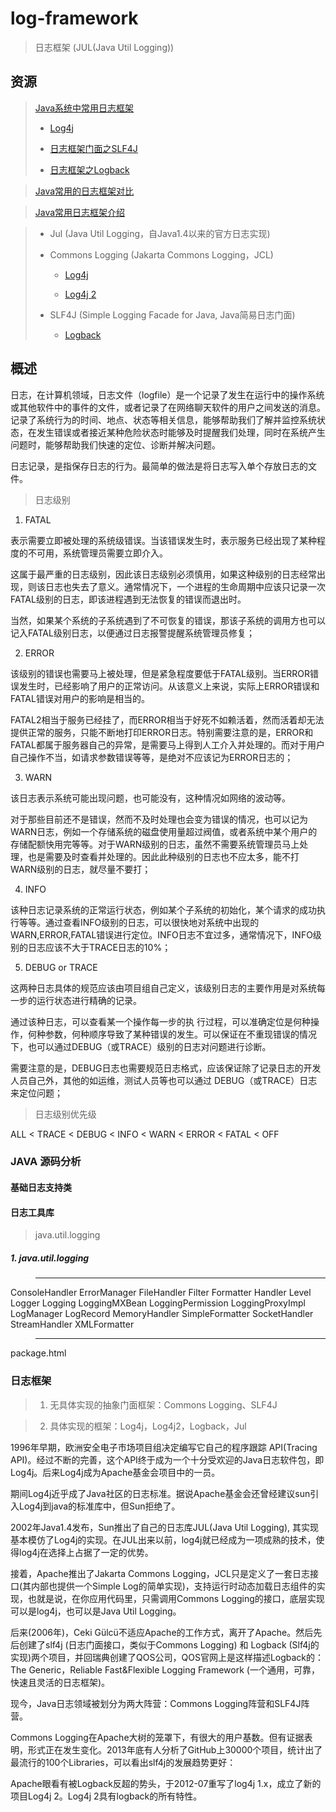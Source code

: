 # log-framework

> 日志框架 (JUL(Java Util Logging))

## 资源

> [Java系统中常用日志框架](https://blog.csdn.net/xintonghanchuang/article/details/90752323)
>
>   - [Log4j](https://blog.csdn.net/xintonghanchuang/article/details/90905236)
>
>   - [日志框架门面之SLF4J](https://blog.csdn.net/xintonghanchuang/article/details/91348467)
>
>   - [日志框架之Logback](https://blog.csdn.net/xintonghanchuang/article/details/91348257)

> [Java常用的日志框架对比](https://www.jianshu.com/p/bbbdcb30bba8)

> [Java常用日志框架介绍](https://www.cnblogs.com/chenhongliang/p/5312517.html)


> - Jul (Java Util Logging，自Java1.4以来的官方日志实现)
>
> - Commons Logging (Jakarta Commons Logging，JCL)
>
>   - [Log4j](https://logging.apache.org/log4j/1.2/)
>
>   - [Log4j 2](https://logging.apache.org/log4j/2.x/)
>
> - SLF4J           (Simple Logging Facade for Java, Java简易日志门面)
>
>   - [Logback](http://logback.qos.ch/documentation.html)


## 概述

日志，在计算机领域，日志文件（logfile）是一个记录了发生在运行中的操作系统或其他软件中的事件的文件，或者记录了在网络聊天软件的用户之间发送的消息。记录了系统行为的时间、地点、状态等相关信息，能够帮助我们了解并监控系统状态，在发生错误或者接近某种危险状态时能够及时提醒我们处理，同时在系统产生问题时，能够帮助我们快速的定位、诊断并解决问题。

日志记录，是指保存日志的行为。最简单的做法是将日志写入单个存放日志的文件。

> 日志级别

1. FATAL

  表示需要立即被处理的系统级错误。当该错误发生时，表示服务已经出现了某种程度的不可用，系统管理员需要立即介入。

  这属于最严重的日志级别，因此该日志级别必须慎用，如果这种级别的日志经常出现，则该日志也失去了意义。通常情况下，一个进程的生命周期中应该只记录一次FATAL级别的日志，即该进程遇到无法恢复的错误而退出时。

  当然，如果某个系统的子系统遇到了不可恢复的错误，那该子系统的调用方也可以记入FATAL级别日志，以便通过日志报警提醒系统管理员修复；

2. ERROR

  该级别的错误也需要马上被处理，但是紧急程度要低于FATAL级别。当ERROR错误发生时，已经影响了用户的正常访问。从该意义上来说，实际上ERROR错误和FATAL错误对用户的影响是相当的。

  FATAL2相当于服务已经挂了，而ERROR相当于好死不如赖活着，然而活着却无法提供正常的服务，只能不断地打印ERROR日志。特别需要注意的是，ERROR和FATAL都属于服务器自己的异常，是需要马上得到人工介入并处理的。而对于用户自己操作不当，如请求参数错误等等，是绝对不应该记为ERROR日志的；

3. WARN

  该日志表示系统可能出现问题，也可能没有，这种情况如网络的波动等。

  对于那些目前还不是错误，然而不及时处理也会变为错误的情况，也可以记为WARN日志，例如一个存储系统的磁盘使用量超过阀值，或者系统中某个用户的存储配额快用完等等。对于WARN级别的日志，虽然不需要系统管理员马上处理，也是需要及时查看并处理的。因此此种级别的日志也不应太多，能不打WARN级别的日志，就尽量不要打；

4. INFO

  该种日志记录系统的正常运行状态，例如某个子系统的初始化，某个请求的成功执行等等。通过查看INFO级别的日志，可以很快地对系统中出现的 WARN,ERROR,FATAL错误进行定位。INFO日志不宜过多，通常情况下，INFO级别的日志应该不大于TRACE日志的10%；

5. DEBUG or TRACE

  这两种日志具体的规范应该由项目组自己定义，该级别日志的主要作用是对系统每一步的运行状态进行精确的记录。

  通过该种日志，可以查看某一个操作每一步的执 行过程，可以准确定位是何种操作，何种参数，何种顺序导致了某种错误的发生。可以保证在不重现错误的情况下，也可以通过DEBUG（或TRACE）级别的日志对问题进行诊断。

  需要注意的是，DEBUG日志也需要规范日志格式，应该保证除了记录日志的开发人员自己外，其他的如运维，测试人员等也可以通过 DEBUG（或TRACE）日志来定位问题；

> 日志级别优先级

ALL < TRACE < DEBUG < INFO < WARN < ERROR < FATAL < OFF


### JAVA 源码分析

#### 基础日志支持类

#### 日志工具库

> java.util.logging

##### 1. java.util.logging

> ---------- ---------- ---------- ---------- ---------- ----------

ConsoleHandler
ErrorManager
FileHandler
Filter
Formatter
Handler
Level
Logger
Logging
LoggingMXBean
LoggingPermission
LoggingProxyImpl
LogManager
LogRecord
MemoryHandler
SimpleFormatter
SocketHandler
StreamHandler
XMLFormatter

> ---------- ---------- ---------- ---------- ---------- ----------

package.html


### 日志框架

> 1. 无具体实现的抽象门面框架：Commons Logging、SLF4J

> 2. 具体实现的框架：Log4j，Log4j2，Logback，Jul

1996年早期，欧洲安全电子市场项目组决定编写它自己的程序跟踪 API(Tracing API)。经过不断的完善，这个API终于成为一个十分受欢迎的Java日志软件包，即Log4j。后来Log4j成为Apache基金会项目中的一员。

期间Log4j近乎成了Java社区的日志标准。据说Apache基金会还曾经建议sun引入Log4j到java的标准库中，但Sun拒绝了。

2002年Java1.4发布，Sun推出了自己的日志库JUL(Java Util Logging), 其实现基本模仿了Log4j的实现。在JUL出来以前，log4j就已经成为一项成熟的技术，使得log4j在选择上占据了一定的优势。

接着，Apache推出了Jakarta Commons Logging，JCL只是定义了一套日志接口(其内部也提供一个Simple Log的简单实现)，支持运行时动态加载日志组件的实现，也就是说，在你应用代码里，只需调用Commons Logging的接口，底层实现可以是log4j，也可以是Java Util Logging。

后来(2006年)，Ceki Gülcü不适应Apache的工作方式，离开了Apache。然后先后创建了slf4j (日志门面接口，类似于Commons Logging) 和 Logback (Slf4j的实现)两个项目，并回瑞典创建了QOS公司，QOS官网上是这样描述Logback的：The Generic，Reliable Fast&Flexible Logging Framework (一个通用，可靠，快速且灵活的日志框架)。

现今，Java日志领域被划分为两大阵营：Commons Logging阵营和SLF4J阵营。

Commons Logging在Apache大树的笼罩下，有很大的用户基数。但有证据表明，形式正在发生变化。2013年底有人分析了GitHub上30000个项目，统计出了最流行的100个Libraries，可以看出slf4j的发展趋势更好：

Apache眼看有被Logback反超的势头，于2012-07重写了log4j 1.x，成立了新的项目Log4j 2。Log4j 2具有logback的所有特性。

